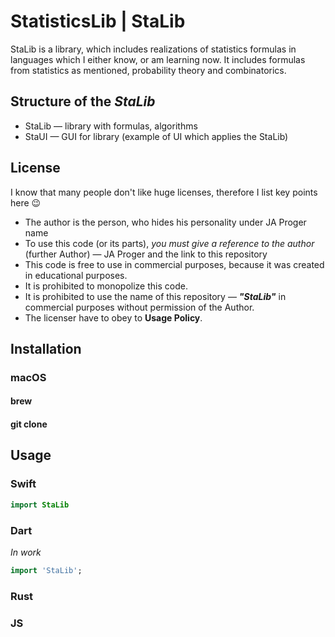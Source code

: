 # StatisticsLib | StaLib
StaLib is a library, which includes realizations of statistics formulas in languages which I either know, or am learning now.
It includes formulas from statistics as mentioned, probability theory and combinatorics.

## Structure of the _StaLib_
- StaLib — library with formulas, algorithms
- StaUI — GUI for library (example of UI which applies the StaLib)

## License

I know that many people don't like huge licenses, therefore I list key points here 😉

- The author is the person, who hides his personality under JA Proger name
- To use this code (or its parts), *you must give a reference to the author* (further Author) — JA Proger and the link to this repository
- This code is free to use in commercial purposes, because it was created in educational purposes.
- It is prohibited to monopolize this code.
- It is prohibited to use the name of this repository — _**"StaLib"**_ in commercial purposes without permission of the Author.
- The licenser have to obey to **Usage Policy**.


## Installation

### macOS

#### brew

#### git clone

## Usage

### Swift

```swift
import StaLib


```

### Dart
_In work_

```dart
import 'StaLib';
```

### Rust



### JS
```js

```

